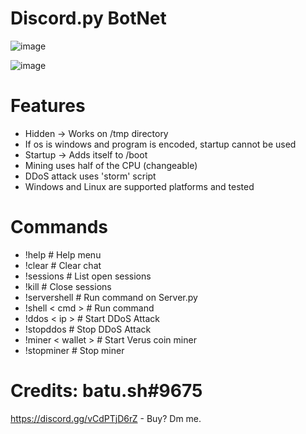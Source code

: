 # Discord.py BotNet
![image](https://user-images.githubusercontent.com/104208624/200583461-146005fc-d2aa-4baf-9a71-babebc985633.png)

![image](https://user-images.githubusercontent.com/104208624/200583872-8876b881-82bb-4651-8afb-bcd3e7bd9e2c.png)

# Features
* Hidden -> Works on /tmp directory
* If os is windows and program is encoded, startup cannot be used
* Startup -> Adds itself to /boot
* Mining uses half of the CPU (changeable)
* DDoS attack uses 'storm' script
* Windows and Linux are supported platforms and tested

# Commands
* !help                   # Help menu
* !clear                  # Clear chat
* !sessions               # List open sessions
* !kill                   # Close sessions
* !servershell            # Run command on Server.py
* !shell < cmd >          # Run command
* !ddos < ip >            # Start DDoS Attack
* !stopddos               # Stop DDoS Attack
* !miner < wallet >       # Start Verus coin miner
* !stopminer              # Stop miner

# Credits: batu.sh#9675
https://discord.gg/vCdPTjD6rZ - Buy? Dm me.
